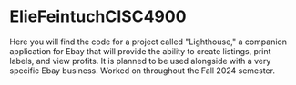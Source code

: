 # ElieFeintuchCISC4900
Here you will find the code for a project called "Lighthouse," a companion application for Ebay that will provide the ability to create listings, print labels, and view profits. It is planned to be used alongside with a very specific Ebay business.
Worked on throughout the Fall 2024 semester.

